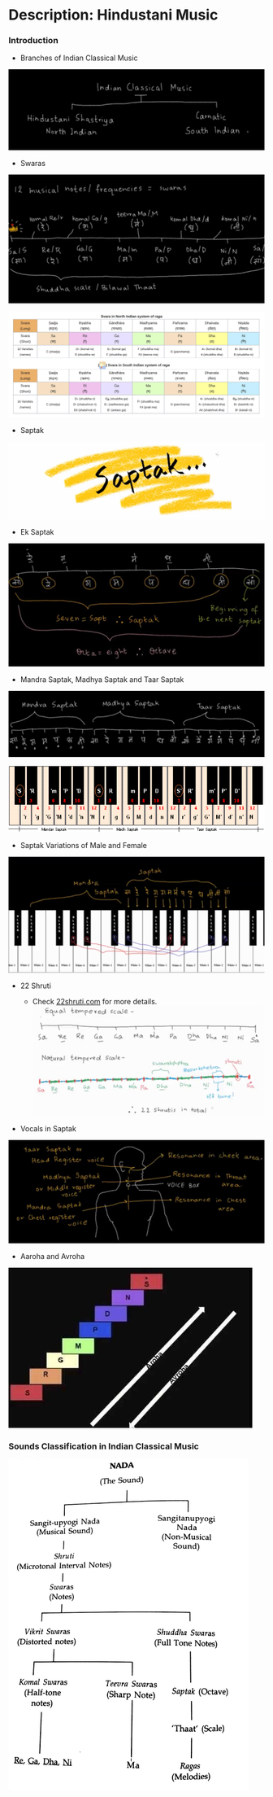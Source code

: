 # Description: Hindustani Music

### Introduction
* Branches of Indian Classical Music

![](images/hindustani-classical-music-branches.png)

* Swaras

![](images/hindustani-music-swaras.png)

![](images/hindustani-music-swaras-2.png)

* Saptak

![](images/hindustani-music-saptak-1-title.png)

* Ek Saptak

![](images/hindustani-music-saptak-2-ek-saptak.png)

* Mandra Saptak, Madhya Saptak and Taar Saptak

![](images/hindustani-music-saptak-3-mandra-madhya-taar-saptak.png)

![](images/hindustani-music-saptak-keys.png)

* Saptak Variations of Male and Female 

![](images/hindustani-music-saptak-4-female-male-variations.png)

* 22 Shruti
    - Check [22shruti.com](http://22shruti.com/) for more details.
![](images/hindustani-music-shrutis.png)

* Vocals in Saptak

![](images/hindustani-music-vocals-and-saptak.png)

* Aaroha and Avroha

![](images/aaroha-aur-avroha.jpg)

### Sounds Classification in Indian Classical Music
![](images/hindustani-music-sounds-classification.png)